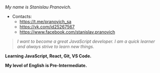 *My name is Stanislau Pranovich.*

* Contacts: 
  * https://t.me/pranovich_sa
  * https://vk.com/id25267567
  * https://www.facebook.com/stanislav.pranovich

>*I want to become a great JavaScript developer. I am a quick learner and always strive to learn new things.*

__Learning JavaScript, React, Git, VS Code.__

__My level of English is Pre-Intermediate.__
